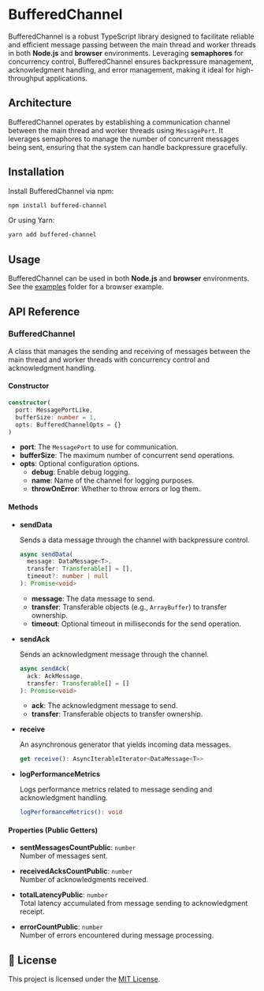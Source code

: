 # BufferedChannel

BufferedChannel is a robust TypeScript library designed to facilitate reliable and efficient message passing between the main thread and worker threads in both **Node.js** and **browser** environments. Leveraging **semaphores** for concurrency control, BufferedChannel ensures backpressure management, acknowledgment handling, and error management, making it ideal for high-throughput applications.

## Architecture

BufferedChannel operates by establishing a communication channel between the main thread and worker threads using `MessagePort`. It leverages semaphores to manage the number of concurrent messages being sent, ensuring that the system can handle backpressure gracefully.

## Installation

Install BufferedChannel via npm:

```bash
npm install buffered-channel
```

Or using Yarn:

```bash
yarn add buffered-channel
```

## Usage

BufferedChannel can be used in both **Node.js** and **browser** environments. See the [examples](examples) folder for a browser example.

## API Reference

### BufferedChannel

A class that manages the sending and receiving of messages between the main thread and worker threads with concurrency control and acknowledgment handling.

#### Constructor

```typescript
constructor(
  port: MessagePortLike,
  bufferSize: number = 1,
  opts: BufferedChannelOpts = {}
)
```

- **port**: The `MessagePort` to use for communication.
- **bufferSize**: The maximum number of concurrent send operations.
- **opts**: Optional configuration options.
  - **debug**: Enable debug logging.
  - **name**: Name of the channel for logging purposes.
  - **throwOnError**: Whether to throw errors or log them.

#### Methods

- **sendData**

  Sends a data message through the channel with backpressure control.

  ```typescript
  async sendData(
    message: DataMessage<T>,
    transfer: Transferable[] = [],
    timeout?: number | null
  ): Promise<void>
  ```

  - **message**: The data message to send.
  - **transfer**: Transferable objects (e.g., `ArrayBuffer`) to transfer ownership.
  - **timeout**: Optional timeout in milliseconds for the send operation.

- **sendAck**

  Sends an acknowledgment message through the channel.

  ```typescript
  async sendAck(
    ack: AckMessage,
    transfer: Transferable[] = []
  ): Promise<void>
  ```

  - **ack**: The acknowledgment message to send.
  - **transfer**: Transferable objects to transfer ownership.

- **receive**

  An asynchronous generator that yields incoming data messages.

  ```typescript
  get receive(): AsyncIterableIterator<DataMessage<T>>
  ```

- **logPerformanceMetrics**

  Logs performance metrics related to message sending and acknowledgment handling.

  ```typescript
  logPerformanceMetrics(): void
  ```

#### Properties (Public Getters)

- **sentMessagesCountPublic**: `number`  
  Number of messages sent.

- **receivedAcksCountPublic**: `number`  
  Number of acknowledgments received.

- **totalLatencyPublic**: `number`  
  Total latency accumulated from message sending to acknowledgment receipt.

- **errorCountPublic**: `number`  
  Number of errors encountered during message processing.

## 📄 License

This project is licensed under the [MIT License](LICENSE).
